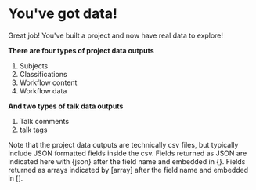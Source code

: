 # You've got data!

Great job! You've built a project and now have real data to explore!

**There are four types of project data outputs**
1. Subjects
2. Classifications
3. Workflow content
4. Workflow data

**And two types of talk data outputs**
1. Talk comments
2. talk tags

Note that the project data outputs are technically csv files, but typically include JSON formatted fields inside the csv. Fields returned as JSON are indicated here with {json} after the field name and embedded in {}. Fields returned as arrays indicated by [array] after the field name and embedded in [].
